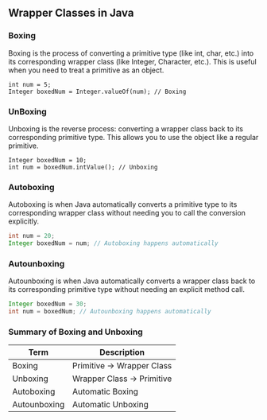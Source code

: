 ## Wrapper Classes in Java
### Boxing
Boxing is the process of converting a primitive type 
(like int, char, etc.) into its corresponding wrapper class
(like Integer, Character, etc.). This is useful when you need 
to treat a primitive as an object.

```Boxing Example
int num = 5;
Integer boxedNum = Integer.valueOf(num); // Boxing
```

### UnBoxing
Unboxing is the reverse process: 
converting a wrapper class back to its corresponding
primitive type. This allows you to use the object like 
a regular primitive.

``` UnBoxing Example
Integer boxedNum = 10;
int num = boxedNum.intValue(); // Unboxing
```

### Autoboxing
Autoboxing is when Java automatically converts
a primitive type to its corresponding wrapper class
without needing you to call the conversion explicitly.

```java
int num = 20;
Integer boxedNum = num; // Autoboxing happens automatically
```
### Autounboxing
Autounboxing is when Java automatically converts a wrapper class back to its corresponding primitive type without needing an explicit method call.

```java
Integer boxedNum = 30;
int num = boxedNum; // Autounboxing happens automatically
```


### Summary of Boxing and Unboxing

| Term           | Description                                   |
|----------------|-----------------------------------------------|
| Boxing         | Primitive → Wrapper Class                     |
| Unboxing       | Wrapper Class → Primitive                     |
| Autoboxing     | Automatic Boxing                              |
| Autounboxing   | Automatic Unboxing                            |


